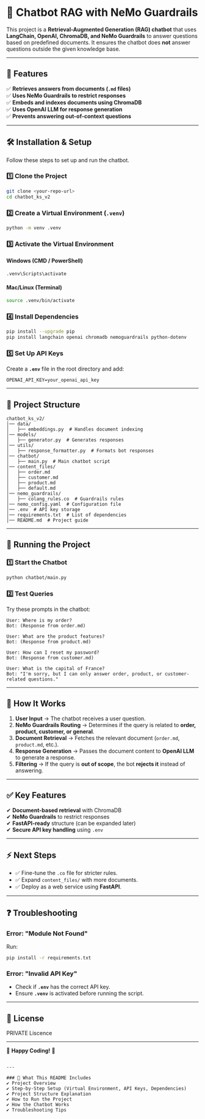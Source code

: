 # 🚀 Chatbot RAG with NeMo Guardrails  

This project is a **Retrieval-Augmented Generation (RAG) chatbot** that uses **LangChain, OpenAI, ChromaDB, and NeMo Guardrails** to answer questions based on predefined documents. It ensures the chatbot does **not** answer questions outside the given knowledge base.

---

## 📌 **Features**
✅ **Retrieves answers from documents (`.md` files)**  
✅ **Uses NeMo Guardrails to restrict responses**  
✅ **Embeds and indexes documents using ChromaDB**  
✅ **Uses OpenAI LLM for response generation**  
✅ **Prevents answering out-of-context questions**  

---

## 🛠 **Installation & Setup**
Follow these steps to set up and run the chatbot.

### **1️⃣ Clone the Project**
```sh
git clone <your-repo-url>
cd chatbot_ks_v2
```

### **2️⃣ Create a Virtual Environment (`.venv`)**
```sh
python -m venv .venv
```

### **3️⃣ Activate the Virtual Environment**
#### **Windows (CMD / PowerShell)**
```sh
.venv\Scripts\activate
```
#### **Mac/Linux (Terminal)**
```sh
source .venv/bin/activate
```

### **4️⃣ Install Dependencies**
```sh
pip install --upgrade pip
pip install langchain openai chromadb nemoguardrails python-dotenv
```

### **5️⃣ Set Up API Keys**
Create a **`.env`** file in the root directory and add:
```
OPENAI_API_KEY=your_openai_api_key
```

---

## 📂 **Project Structure**
```
chatbot_ks_v2/
│── data/
│   ├── embeddings.py  # Handles document indexing
│── models/
│   ├── generator.py  # Generates responses
│── utils/
│   ├── response_formatter.py  # Formats bot responses
│── chatbot/
│   ├── main.py  # Main chatbot script
│── content_files/
│   ├── order.md
│   ├── customer.md
│   ├── product.md
│   ├── default.md
│── nemo_guardrails/
│   ├── colang_rules.co  # Guardrails rules
│── nemo_config.yaml  # Configuration file
│── .env  # API key storage
│── requirements.txt  # List of dependencies
│── README.md  # Project guide
```

---

## 🚀 **Running the Project**
### **1️⃣ Start the Chatbot**
```sh
python chatbot/main.py
```

### **2️⃣ Test Queries**
Try these prompts in the chatbot:
```
User: Where is my order?
Bot: (Response from order.md)

User: What are the product features?
Bot: (Response from product.md)

User: How can I reset my password?
Bot: (Response from customer.md)

User: What is the capital of France?
Bot: "I'm sorry, but I can only answer order, product, or customer-related questions."
```

---

## 📜 **How It Works**
1. **User Input** → The chatbot receives a user question.
2. **NeMo Guardrails Routing** → Determines if the query is related to **order, product, customer, or general**.
3. **Document Retrieval** → Fetches the relevant document (`order.md`, `product.md`, etc.).
4. **Response Generation** → Passes the document content to **OpenAI LLM** to generate a response.
5. **Filtering** → If the query is **out of scope**, the bot **rejects it** instead of answering.

---

## ✅ **Key Features**
✔ **Document-based retrieval** with ChromaDB  
✔ **NeMo Guardrails** to restrict responses  
✔ **FastAPI-ready** structure (can be expanded later)  
✔ **Secure API key handling** using `.env`  

---

## ⚡ **Next Steps**
- ✅ Fine-tune the `.co` file for stricter rules.  
- ✅ Expand `content_files/` with more documents.  
- ✅ Deploy as a web service using **FastAPI**.  

---

## ❓ **Troubleshooting**
### **Error: "Module Not Found"**
Run:
```sh
pip install -r requirements.txt
```

### **Error: "Invalid API Key"**
- Check if **`.env`** has the correct API key.
- Ensure **`.venv`** is activated before running the script.

---

## 📝 **License**
PRIVATE Liscence

---

🚀 **Happy Coding!** 🚀  
```

---

### 📌 What This README Includes
✔ Project Overview  
✔ Step-by-Step Setup (Virtual Environment, API Keys, Dependencies)  
✔ Project Structure Explanation  
✔ How to Run the Project  
✔ How the Chatbot Works  
✔ Troubleshooting Tips  


